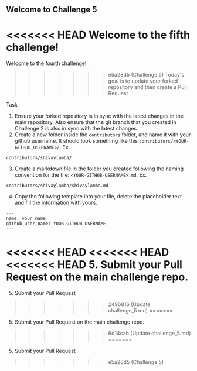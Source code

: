 ## Welcome to Challenge 5

<<<<<<< HEAD
Welcome to the fifth challenge! 
=======
Welcome to the fourth challenge! 
>>>>>>> e5a28d5 (Challenge 5)
Today's goal is to update your forked repository and then create a Pull Request

Task
1. Ensure your forked repository is in sync with the latest changes in the main repository. Also ensure that the git branch that you created in Challenge 2 is also in sync with the latest changes
2. Create a new folder inside the `contributors` folder, and name it with your github username. It should look something like this `contributors/<YOUR-GITHUB_USERNAME>/`. Ex.

```
contributors/shivaylamba/
```

3. Create a markdown file in the folder you created following the naming convention for the file: `<YOUR-GITHUB-USERNAME>.md`. Ex.

```
contributors/shivaylamba/shivaylamba.md
```

4. Copy the following template into your file, delete the placeholder text and fill the information with yours.

```
---
name: your_name
github_user_name: YOUR-GITHUB-USERNAME
---
```
<<<<<<< HEAD
<<<<<<< HEAD
<<<<<<< HEAD
5. Submit your Pull Request on the main challenge repo.
=======
5. Submit your Pull Request
>>>>>>> 2496816 (Update challenge_5.md)
=======
5. Submit your Pull Request on the main challenge repo.
>>>>>>> 6d14cab (Update challenge_5.md)
=======
5. Submit your Pull Request
>>>>>>> e5a28d5 (Challenge 5)
